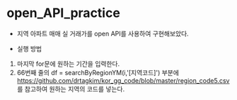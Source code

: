 # open_API_practice
- 지역 아파트 매매 실 거래가를 open API를 사용하여 구현해보았다.

- 실행 방법
1. 마지막 for문에 원하는 기간을 입력한다.<br> 
2. 66번째 줄의 df = searchByRegionYM(i,'[지역코드]') 부분에 https://github.com/drtagkim/kor_gg_code/blob/master/region_code5.csv 를 참고하여 원하는 지역의 코드를 넣는다.

